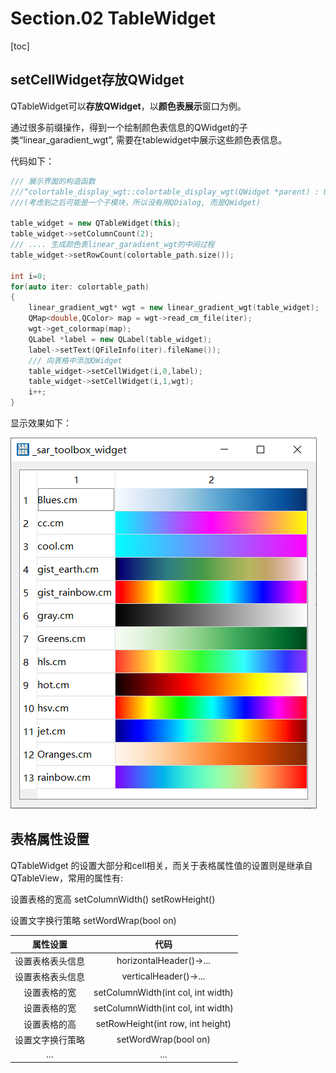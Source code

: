 # Section.02 TableWidget

[toc]

## setCellWidget存放QWidget

QTableWidget可以**存放QWidget**，以**颜色表展示**窗口为例。

通过很多前缀操作，得到一个绘制颜色表信息的QWidget的子类“linear_garadient_wgt”, 需要在tablewidget中展示这些颜色表信息。

代码如下：

```C++
/// 展示界面的构造函数
///“colortable_display_wgt::colortable_display_wgt(QWidget *parent) : QWidget(parent)”中
///(考虑到之后可能是一个子模块，所以没有用QDialog, 而是QWidget)

table_widget = new QTableWidget(this);
table_widget->setColumnCount(2);
/// .... 生成颜色表linear_garadient_wgt的中间过程
table_widget->setRowCount(colortable_path.size());

int i=0;
for(auto iter: colortable_path)
{
    linear_gradient_wgt* wgt = new linear_gradient_wgt(table_widget);
    QMap<double,QColor> map = wgt->read_cm_file(iter);
    wgt->get_colormap(map);
    QLabel *label = new QLabel(table_widget);
    label->setText(QFileInfo(iter).fileName());
    /// 向表格中添加QWidget
    table_widget->setCellWidget(i,0,label);
    table_widget->setCellWidget(i,1,wgt);
    i++;
}

```

显示效果如下：

<img src="./pics/qtablewidget_1.png">

## 表格属性设置

QTableWidget 的设置大部分和cell相关，而关于表格属性值的设置则是继承自QTableView，常用的属性有:

设置表格的宽高 setColumnWidth()  setRowHeight()

设置文字换行策略 setWordWrap(bool on)

|属性设置           |代码                               |
| :--------------: | :-------------------------------: |
|设置表格表头信息   |horizontalHeader()->...            |
|设置表格表头信息   |verticalHeader()->...              |
|设置表格的宽       |setColumnWidth(int col, int width) |
|设置表格的宽       |setColumnWidth(int col, int width) |
|设置表格的高       |setRowHeight(int row, int height)  |
|设置文字换行策略   |setWordWrap(bool on)               |
|...                |...                               |
